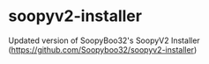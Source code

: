 # soopyv2-installer
Updated version of SoopyBoo32's SoopyV2 Installer (https://github.com/Soopyboo32/soopyv2-installer)
